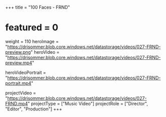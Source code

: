 +++
title = "100 Faces - FRND"
# featured = 0
weight = 110
heroImage = "https://drisommer.blob.core.windows.net/datastorage/videos/027-FRND-preview.png"
heroVideo = "https://drisommer.blob.core.windows.net/datastorage/videos/027-FRND-preview.mp4"

heroVideoPortrait = "https://drisommer.blob.core.windows.net/datastorage/videos/027-FRND-portrait.mp4"

projectVideo = "https://drisommer.blob.core.windows.net/datastorage/videos/027-FRND.mp4"
projectType = ["Music Video"]
projectRole = ["Director", "Editor", "Production"]
+++
